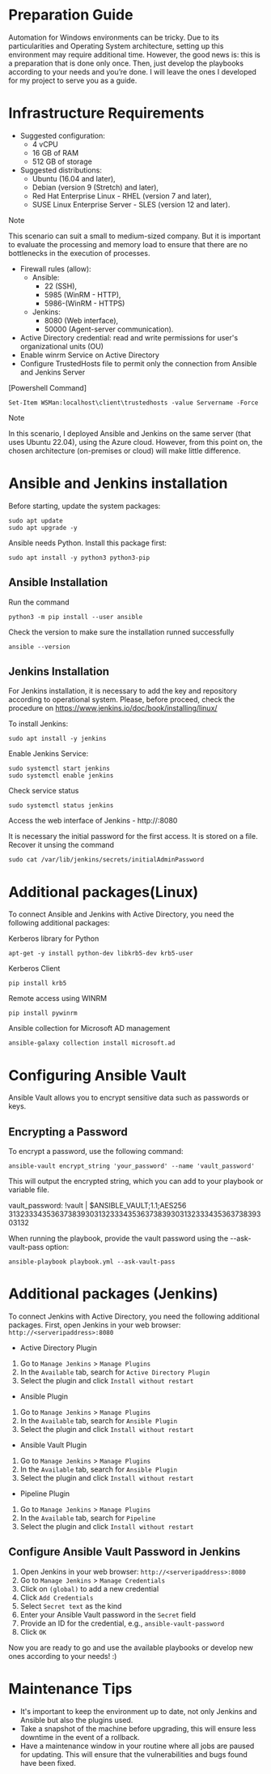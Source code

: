 # Preparation Guide

Automation for Windows environments can be tricky. 
Due to its particularities and Operating System architecture, setting up this environment may require additional time. 
However, the good news is: this is a preparation that is done only once. Then, just develop the playbooks according to your needs and you’re done. 
I will leave the ones I developed for my project to serve you as a guide.


# Infrastructure Requirements

- Suggested configuration: 
    - 4 vCPU
    - 16 GB of RAM 
    - 512 GB of storage
- Suggested distributions: 
    - Ubuntu (16.04 and later), 
    - Debian (version 9 (Stretch) and later), 
    - Red Hat Enterprise Linux - RHEL (version 7 and later), 
    - SUSE Linux Enterprise Server - SLES (version 12 and later). 

> [!NOTE]
> This scenario can suit a small to medium-sized company.
> But it is important to evaluate the processing and memory load to ensure that there are no bottlenecks in the execution of processes.

- Firewall rules (allow): 
    - Ansible: 
        - 22 (SSH), 
        - 5985 (WinRM - HTTP), 
        - 5986-(WinRM - HTTPS) 
    - Jenkins: 
        - 8080 (Web interface), 
        - 50000 (Agent-server communication).
- Active Directory credential: read and write permissions for user's organizational units (OU)
- Enable winrm Service on Active Directory
- Configure TrustedHosts file to permit only the connection from Ansible and Jenkins Server

[Powershell Command]

    Set-Item WSMan:localhost\client\trustedhosts -value Servername -Force


> [!NOTE]
> In this scenario, I deployed Ansible and Jenkins on the same server (that uses Ubuntu 22.04), using the Azure cloud. However, from this point on, the chosen architecture (on-premises or cloud) will make little difference.

# Ansible and Jenkins installation

Before starting, update the system packages:

    sudo apt update
    sudo apt upgrade -y

Ansible needs Python. Install this package first:

    sudo apt install -y python3 python3-pip

## Ansible Installation

Run the command

    python3 -m pip install --user ansible

Check the version to make sure the installation runned successfully

    ansible --version

## Jenkins Installation

For Jenkins installation, it is necessary to add the key and repository according to operational system. Please, before proceed, check the procedure on https://www.jenkins.io/doc/book/installing/linux/

To install Jenkins:

    sudo apt install -y jenkins

Enable Jenkins Service:

    sudo systemctl start jenkins
    sudo systemctl enable jenkins

Check service status

    sudo systemctl status jenkins

Access the web interface of Jenkins - http://<serveripaddress>:8080

It is necessary the initial password for the first access. It is stored on a file. Recover it unsing the command

    sudo cat /var/lib/jenkins/secrets/initialAdminPassword

# Additional packages(Linux)

To connect Ansible and Jenkins with Active Directory, you need the following additional packages:

Kerberos library for Python

    apt-get -y install python-dev libkrb5-dev krb5-user

Kerberos Client

    pip install krb5

Remote access using WINRM

    pip install pywinrm

Ansible collection for Microsoft AD management

    ansible-galaxy collection install microsoft.ad

# Configuring Ansible Vault

Ansible Vault allows you to encrypt sensitive data such as passwords or keys.

## Encrypting a Password

To encrypt a password, use the following command:

    ansible-vault encrypt_string 'your_password' --name 'vault_password'

This will output the encrypted string, which you can add to your playbook or variable file.

vault_password: !vault |
          $ANSIBLE_VAULT;1.1;AES256
          3132333435363738393031323334353637383930313233343536373839303132

When running the playbook, provide the vault password using the --ask-vault-pass option:

    ansible-playbook playbook.yml --ask-vault-pass

# Additional packages (Jenkins)


To connect Jenkins with Active Directory, you need the following additional packages. First, open Jenkins in your web browser: `http://<serveripaddress>:8080`


- Active Directory Plugin

1. Go to `Manage Jenkins` > `Manage Plugins`
2. In the `Available` tab, search for `Active Directory Plugin`
3. Select the plugin and click `Install without restart`

- Ansible Plugin

1. Go to `Manage Jenkins` > `Manage Plugins`
2. In the `Available` tab, search for `Ansible Plugin`
3. Select the plugin and click `Install without restart`

- Ansible Vault Plugin

1. Go to `Manage Jenkins` > `Manage Plugins`
2. In the `Available` tab, search for `Ansible Plugin`
3. Select the plugin and click `Install without restart`

- Pipeline Plugin

1. Go to `Manage Jenkins` > `Manage Plugins`
2. In the `Available` tab, search for `Pipeline`
3. Select the plugin and click `Install without restart`

## Configure Ansible Vault Password in Jenkins

1. Open Jenkins in your web browser: `http://<serveripaddress>:8080`
2. Go to `Manage Jenkins` > `Manage Credentials`
3. Click on `(global)` to add a new credential
4. Click `Add Credentials`
5. Select `Secret text` as the kind
6. Enter your Ansible Vault password in the `Secret` field
7. Provide an ID for the credential, e.g., `ansible-vault-password`
8. Click `OK`

Now you are ready to go and use the available playbooks or develop new ones according to your needs! :)

# Maintenance Tips
- It's important to keep the environment up to date, not only Jenkins and Ansible but also the plugins used. 
- Take a snapshot of the machine before upgrading, this will ensure less downtime in the event of a rollback.
- Have a maintenance window in your routine where all jobs are paused for updating. This will ensure that the vulnerabilities and bugs found have been fixed.

